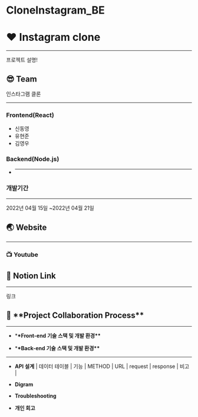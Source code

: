 # CloneInstagram_BE
# :hearts: Instagram clone

---

프로젝트 설명!

## :sunglasses: Team

인스타그램 클론

---

### Frontend(React)

- 신동영
- 유현준
- 김영우

### Backend(Node.js)

- ***

### 개발기간

---

2022년 04월 15일 ~2022년 04월 21일

## :earth_asia: Website

---

### :tv: Youtube

## :balloon: Notion Link

---

링크

## :speech_balloon: \***\*Project Collaboration Process\*\***

---

- \***\*Front-end 기술 스택 및 개발 환경\*\***

- \***\*Back-end 기술 스택 및 개발 환경\*\***

---

- **API 설계**
  | 데이터 테이블 | 기능 | METHOD | URL | request | response | 비고 |

- **Digram**
- **Troubleshooting**
- **개인 회고**
